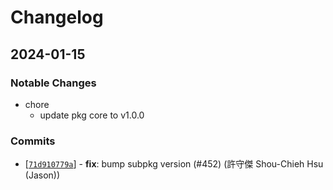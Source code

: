 # Changelog

## 2024-01-15

### Notable Changes
- chore
  - update pkg core to v1.0.0

### Commits
* \[[`71d910779a`](https://github.com/kids-reporter/cms/commit/71d910779a)] - **fix**: bump subpkg version (#452) (許守傑 Shou-Chieh Hsu (Jason))
